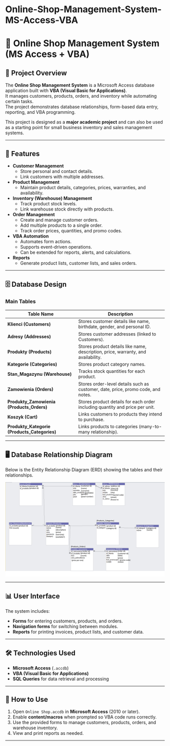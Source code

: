 # Online-Shop-Management-System-MS-Access-VBA
# 🛒 Online Shop Management System (MS Access + VBA)

## 📌 Project Overview
The **Online Shop Management System** is a Microsoft Access database application built with **VBA (Visual Basic for Applications)**.  
It manages customers, products, orders, and inventory while automating certain tasks.  
The project demonstrates database relationships, form-based data entry, reporting, and VBA programming.

This project is designed as a **major academic project** and can also be used as a starting point for small business inventory and sales management systems.

---

## 🎯 Features
- **Customer Management**
  - Store personal and contact details.
  - Link customers with multiple addresses.
- **Product Management**
  - Maintain product details, categories, prices, warranties, and availability.
- **Inventory (Warehouse) Management**
  - Track product stock levels.
  - Link warehouse stock directly with products.
- **Order Management**
  - Create and manage customer orders.
  - Add multiple products to a single order.
  - Track order prices, quantities, and promo codes.
- **VBA Automation**
  - Automates form actions.
  - Supports event-driven operations.
  - Can be extended for reports, alerts, and calculations.
- **Reports**
  - Generate product lists, customer lists, and sales orders.

---

## 🗄 Database Design

### **Main Tables**
| Table Name | Description |
|------------|-------------|
| **Klienci (Customers)** | Stores customer details like name, birthdate, gender, and personal ID. |
| **Adresy (Addresses)** | Stores customer addresses (linked to Customers). |
| **Produkty (Products)** | Stores product details like name, description, price, warranty, and availability. |
| **Kategorie (Categories)** | Stores product category names. |
| **Stan_Magazynu (Warehouse)** | Tracks stock quantities for each product. |
| **Zamowienia (Orders)** | Stores order-level details such as customer, date, price, promo code, and notes. |
| **Produkty_Zamowienia (Products_Orders)** | Stores product details for each order including quantity and price per unit. |
| **Koszyk (Cart)** | Links customers to products they intend to purchase. |
| **Produkty_Kategorie (Products_Categories)** | Links products to categories (many-to-many relationship). |

---

## 🖥 Database Relationship Diagram
Below is the Entity Relationship Diagram (ERD) showing the tables and their relationships.

![Database Relationship Diagram](diagram.png)

---

## 📊 User Interface
The system includes:
- **Forms** for entering customers, products, and orders.
- **Navigation forms** for switching between modules.
- **Reports** for printing invoices, product lists, and customer data.

---

## 🛠 Technologies Used
- **Microsoft Access** (`.accdb`)
- **VBA (Visual Basic for Applications)**
- **SQL Queries** for data retrieval and processing

---

## 🚀 How to Use
1. Open `Online Shop.accdb` in **Microsoft Access** (2010 or later).
2. Enable **content/macros** when prompted so VBA code runs correctly.
3. Use the provided forms to manage customers, products, orders, and warehouse inventory.
4. View and print reports as needed.

---


